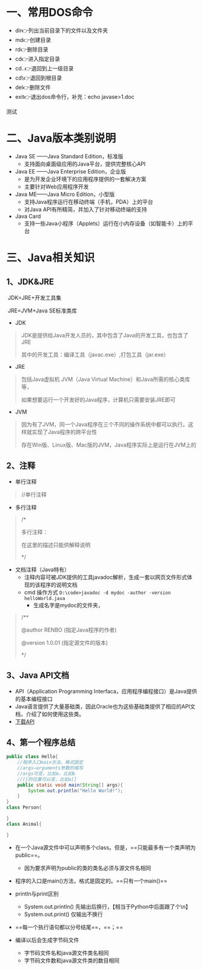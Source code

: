 # 一、常用DOS命令

- dir👉列出当前目录下的文件以及文件夹
- md👉创建目录
- rd👉删除目录
- cd👉进入指定目录
- cd..👉退回到上一级目录
- cd\👉退回到根目录
- del👉删除文件
- exit👉退出dos命令行，补充：echo javase>1.doc



测试

# 二、Java版本类别说明

- Java SE ——Java Standard Edition，标准版
  - 支持面向桌面级应用的Java平台，提供完整核心API
- Java EE ——Java Enterprise Edition，企业版
  - 是为开发企业环境下的应用程序提供的一套解决方案
  - 主要针对Web应用程序开发
- Java ME——Java Micro Edition，小型版
  - 支持Java程序运行在移动终端（手机，PDA）上的平台
  - 对Java API有所精简，并加入了针对移动终端的支持
- Java Card
  - 支持一些Java小程序（Applets）运行在小内存设备（如智能卡）上的平台

# 三、Java相关知识

## 1、JDK&JRE		

​		JDK=JRE+开发工具集

​		JRE=JVM+Java SE标准类库

- JDK

> JDK是提供给Java开发人员的，其中包含了Java的开发工具，也包含了JRE
>
> 其中的开发工具：编译工具（javac.exe）,打包工具（jar.exe）

- JRE

> 包括Java虚拟机 JVM（Java Virtual Machine）和Java所需的核心类库等，
>
> 如果想要运行一个开发好的Java程序，计算机只需要安装JRE即可

- JVM

> 因为有了JVM，同一个Java程序在三个不同的操作系统中都可以执行。这样就实现了Java程序的跨平台性
>
> 存在Win版、Linux版、Mac版的JVM，Java程序实际上是运行在JVM上的



## 2、注释

- 单行注释

> //单行注释

- 多行注释

> /*
>
> 多行注释：
>
> 在这里的描述只能供解释说明
>
> */

- 文档注释（Java特有）
  - 注释内容可被JDK提供的工具javadoc解析，生成一套以网页文件形式体现的该程序的说明文档
  - cmd 操作方式  `D:\code>javadoc -d mydoc -author -version helloWorld.java`
    - 生成名字是mydoc的文件夹，

> /**
>
> @author RENBO (指定Java程序的作者)
>
> @version 1.0.01  (指定源文件的版本)
>
> */



## 3、Java API文档

- API（Application Programming Interfaca，应用程序编程接口）是Java提供的基本编程接口
- Java语言提供了大量基础类，因此Oracle也为这些基础类提供了相应的API文档，介绍了如何使用这些类。
- [下载API](https://docs.oracle.com/javase/8/docs/api/index.html)



## 4、第一个程序总结

```java
public class Hello{
    //程序入口main方法，格式固定
    //args→arguments参数的缩写
    //args可变，比如a，比如b
    //[]的位置可以变，比如a[]
	public static void main(String[] args){
		System.out.println("Hello World!");
	}
}
class Person{

}
class Animal{

}
```



- 在一个Java源文件中可以声明多个class。但是，==只能最多有一个类声明为public==。
  - 因为要求声明为public的类的类名必须与源文件名相同

- 程序的入口是main()方法，格式是固定的。==只有一个main()==

- println与print区别
  - System.out.println() 先输出后换行，【相当于Python中后面跟了个\n】
  - System.out.print()    仅输出不换行
- ==每一个执行语句都以分号结尾==，==；==

- 编译以后会生成字节码文件
  - 字节码文件名和java源文件类名相同
  - 字节码文件数和java源文件类的数目相同